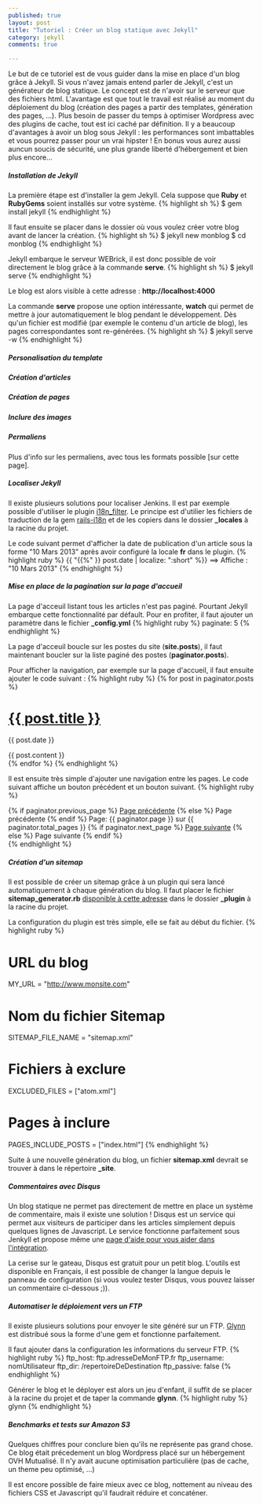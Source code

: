 ```yaml
---
published: true
layout: post
title: "Tutoriel : Créer un blog statique avec Jekyll"
category: jekyll
comments: true

---
```


Le but de ce tutoriel est de vous guider dans la mise en place d'un blog grâce à Jekyll. Si vous n'avez jamais entend parler de Jekyll, c'est un générateur de blog statique. Le concept est de n'avoir sur le serveur que des fichiers html. L'avantage est que tout le travail est réalisé au moment du déploiement du blog (création des pages a partir des templates, génération des pages, ...). Plus besoin de passer du temps à optimiser Wordpress avec des plugins de cache, tout est ici caché par définition. Il y a beaucoup d'avantages à avoir un blog sous Jekyll : les performances sont imbattables et vous pourrez passer pour un vrai hipster ! En bonus vous aurez aussi auncun soucis de sécurité, une plus grande liberté d'hébergement et bien plus encore...

<!--more-->
##### Installation de Jekyll
La première étape est d'installer la gem Jekyll. Cela suppose que **Ruby** et **RubyGems** soient installés sur votre système.
{% highlight sh %}
$ gem install jekyll
{% endhighlight %}

Il faut ensuite se placer dans le dossier où vous voulez créer votre blog avant de lancer la création.
{% highlight sh %}
$ jekyll new monblog
$ cd monblog
{% endhighlight %}

Jekyll embarque le serveur WEBrick, il est donc possible de voir directement le blog grâce à la commande **serve**.
{% highlight sh %}
$ jekyll serve
{% endhighlight %}

Le blog est alors visible à cette adresse : **http://localhost:4000**

La commande **serve** propose une option intéressante, **watch** qui permet de mettre à jour automatiquement le blog pendant le développement. Dès qu'un fichier est modifié (par exemple le contenu d'un article de blog), les pages correspondantes sont re-générées.
{% highlight sh %}
$ jekyll serve -w
{% endhighlight %}

##### Personalisation du template

##### Création d'articles

##### Création de pages

##### Inclure des images

##### Permaliens

Plus d'info sur les permaliens, avec tous les formats possible [sur cette page].

##### Localiser Jekyll
Il existe plusieurs solutions pour localiser Jenkins. Il est par exemple possible d'utiliser le plugin [i18n_filter](https://github.com/gacha/gacha.id.lv/blob/master/_plugins/i18n_filter.rb). Le principe est d'utilier les fichiers de traduction de la gem [rails-i18n](https://github.com/svenfuchs/rails-i18n/tree/master/rails/locale) et de les copiers dans le dossier **\_locales** à la racine du projet.

Le code suivant permet d'afficher la date de publication d'un article sous la forme "10 Mars 2013" après avoir configuré la locale **fr** dans le plugin.
{% highlight ruby %}
{{ "{{%" }} post.date | localize: ":short" %}}
==> Affiche : "10 Mars 2013"
{% endhighlight %}

##### Mise en place de la pagination sur la page d'accueil
La page d'acceuil listant tous les articles n'est pas paginé. Pourtant Jekyll embarque cette fonctionnalité par défault. Pour en profiter, il faut ajouter un paramètre dans le fichier **_config.yml**
{% highlight ruby %}
paginate: 5
{% endhighlight %}

La page d'acceuil boucle sur les postes du site (**site.posts**), il faut maintenant boucler sur la liste paginé des postes (**paginator.posts**).

Pour afficher la navigation, par exemple sur la page d'accueil, il faut ensuite ajouter le code suivant :
{% highlight ruby %}
{% for post in paginator.posts %}
  <h1><a href="{{ post.url }}">{{ post.title }}</a></h1>
  <p class="author">
    <span class="date">{{ post.date }}</span>
  </p>
  <div class="content">
    {{ post.content }}
  </div>
{% endfor %}
{% endhighlight %}

Il est ensuite très simple d'ajouter une navigation entre les pages. Le code suivant affiche un bouton précédent et un bouton suivant.
{% highlight ruby %}
<!-- Pagination links -->
<div class="pagination">
  {% if paginator.previous_page %}
    <a href="/page{{ paginator.previous_page }}" class="previous">Page précédente</a>
  {% else %}
    <span class="previous">Page précédente</span>
  {% endif %}
  <span class="page_number ">Page: {{ paginator.page }} sur {{ paginator.total_pages }}</span>
  {% if paginator.next_page %}
    <a href="/page{{ paginator.next_page }}" class="next">Page suivante</a>
  {% else %}
    <span class="next ">Page suivante</span>
  {% endif %}
</div>
{% endhighlight %}

##### Création d'un sitemap
Il est possible de créer un sitemap grâce à un plugin qui sera lancé automatiquement à chaque génération du blog. Il faut placer le fichier **sitemap_generator.rb** [disponible à cette adresse](https://github.com/kinnetica/jekyll-plugins/blob/master/sitemap_generator.rb) dans le dossier **_plugin** à la racine du projet.

La configuration du plugin est très simple, elle se fait au début du fichier.
{% highlight ruby %}
# URL du blog
MY_URL = "http://www.monsite.com"

# Nom du fichier Sitemap
SITEMAP_FILE_NAME = "sitemap.xml"

# Fichiers à exclure
EXCLUDED_FILES = ["atom.xml"]

# Pages à inclure
PAGES_INCLUDE_POSTS = ["index.html"]
{% endhighlight %}

Suite à une nouvelle génération du blog, un fichier **sitemap.xml** devrait se trouver à dans le répertoire **_site**.

##### Commentaires avec Disqus
Un blog statique ne permet pas directement de mettre en place un système de commentaire, mais il existe une solution ! Disqus est un service qui permet aux visiteurs de participer dans les articles simplement depuis quelques lignes de Javascript. Le service fonctionne parfaitement sous Jenkyll et propose même une [page d'aide pour vous aider dans l'intégration](http://help.disqus.com/customer/portal/articles/472138-jekyll-installation-instructions).

La cerise sur le gateau, Disqus est gratuit pour un petit blog. L'outils est disponible en Français, il est possible de changer la langue depuis le panneau de configuration (si vous voulez tester Disqus, vous pouvez laisser un commentaire ci-dessous ;)).

##### Automatiser le déploiement vers un FTP
Il existe plusieurs solutions pour envoyer le site généré sur un FTP. [Glynn](https://github.com/dmathieu/glynn) est distribué sous la forme d'une gem et fonctionne parfaitement.

Il faut ajouter dans la configuration les informations du serveur FTP.
{% highlight ruby %}
ftp_host: ftp.adresseDeMonFTP.fr
ftp_username: nomUtilisateur
ftp_dir: /repertoireDeDestination
ftp_passive: false
{% endhighlight %}

Générer le blog et le déployer est alors un jeu d'enfant, il suffit de se placer à la racine du projet et de taper la commande **glynn**.
{% highlight ruby %}
glynn
{% endhighlight %}

##### Benchmarks et tests sur Amazon S3
Quelques chiffres pour conclure bien qu'ils ne représente pas grand chose. Ce blog était précedement un blog Wordpress placé sur un hébergement OVH Mutualisé. Il n'y avait aucune optimisation particulière (pas de cache, un theme peu optimisé, ...)


Il est encore possible de faire mieux avec ce blog, nottement au niveau des fichiers CSS et Javascript qu'il faudrait réduire et concaténer.
